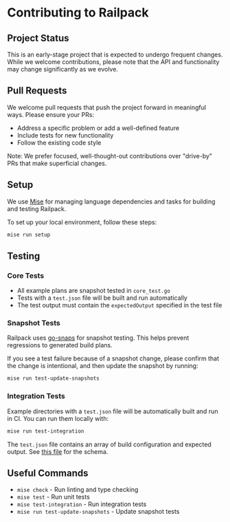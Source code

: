 # Contributing to Railpack

## Project Status

This is an early-stage project that is expected to undergo frequent changes.
While we welcome contributions, please note that the API and functionality may
change significantly as we evolve.

## Pull Requests

We welcome pull requests that push the project forward in meaningful ways.
Please ensure your PRs:

- Address a specific problem or add a well-defined feature
- Include tests for new functionality
- Follow the existing code style

Note: We prefer focused, well-thought-out contributions over "drive-by" PRs that
make superficial changes.

## Setup

We use [Mise](https://mise.jdx.dev/) for managing language dependencies and
tasks for building and testing Railpack.

To set up your local environment, follow these steps:

```bash
mise run setup
```

## Testing

### Core Tests

- All example plans are snapshot tested in `core_test.go`
- Tests with a `test.json` file will be built and run automatically
- The test output must contain the `expectedOutput` specified in the test file

### Snapshot Tests

Railpack uses [go-snaps](https://github.com/gkampitakis/go-snaps) for snapshot
testing. This helps prevent regressions to generated build plans.

If you see a test failure because of a snapshot change, please confirm that the
change is intentional, and then update the snapshot by running:

```bash
mise run test-update-snapshots
```

### Integration Tests

Example directories with a `test.json` file will be automatically built and run
in CI. You can run them locally with:

```bash
mise run test-integration
```

The `test.json` file contains an array of build configuration and expected
output. See [this
file](https://github.com/salamer/railpack/blob/main/integration_tests/run_test.go#L26)
for the schema.

## Useful Commands

- `mise check` - Run linting and type checking
- `mise test` - Run unit tests
- `mise test-integration` - Run integration tests
- `mise run test-update-snapshots` - Update snapshot tests
